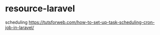 # resource-laravel

scheduling 
https://tutsforweb.com/how-to-set-up-task-scheduling-cron-job-in-laravel/
